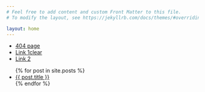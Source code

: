 ```yaml
---
# Feel free to add content and custom Front Matter to this file.
# To modify the layout, see https://jekyllrb.com/docs/themes/#overriding-theme-defaults

layout: home
---
```


- [404 page](./lessons/a_dsa/a_network_layers)
- [Link 1clear
](./lessons/0_planning/post_1)
- [Link 2](./posts/ornaz/post_1)

<ul>
  {% for post in site.posts %}
    <li>
      <a href="{{ post.url }}">{{ post.title }}</a>
    </li>
  {% endfor %}
</ul>
